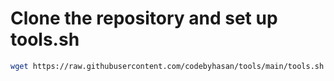 # Clone the repository and set up tools.sh

```bash
wget https://raw.githubusercontent.com/codebyhasan/tools/main/tools.sh && sudo chmod +x tools.sh && sudo ./tools.sh
```
